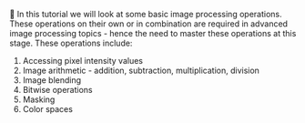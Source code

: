 :notebook_with_decorative_cover: In this tutorial we will look at some basic image processing operations. These operations on their own or in combination are required in advanced image processing topics - hence the need to master these operations at this stage. These operations include: 

1. Accessing pixel intensity values
2. Image arithmetic - addition, subtraction, multiplication, division
3. Image blending
4. Bitwise operations
5. Masking
6. Color spaces